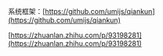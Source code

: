 系统框架：[https://github.com/umijs/qiankun](https://github.com/umijs/qiankun)

[https://zhuanlan.zhihu.com/p/93198281](https://zhuanlan.zhihu.com/p/93198281)

